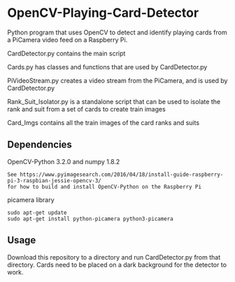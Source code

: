 # OpenCV-Playing-Card-Detector
Python program that uses OpenCV to detect and identify playing cards from a PiCamera video feed on a Raspberry Pi.

CardDetector.py contains the main script

Cards.py has classes and functions that are used by CardDetector.py

PiVideoStream.py creates a video stream from the PiCamera, and is used by CardDetector.py

Rank_Suit_Isolator.py is a standalone script that can be used to isolate the rank and suit from a set of cards to create train images

Card_Imgs contains all the train images of the card ranks and suits

## Dependencies
OpenCV-Python 3.2.0 and numpy 1.8.2
```
See https://www.pyimagesearch.com/2016/04/18/install-guide-raspberry-pi-3-raspbian-jessie-opencv-3/
for how to build and install OpenCV-Python on the Raspberry Pi
```

picamera library
```
sudo apt-get update
sudo apt-get install python-picamera python3-picamera
```

## Usage
Download this repository to a directory and run CardDetector.py from that directory. Cards need to be placed on a dark background for the detector to work.
